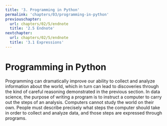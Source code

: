 ```yaml
---
title: '3. Programming in Python'
permalink: 'chapters/03/programming-in-python'
previouschapter:
  url: chapters/02/5/endnote
  title: '2.5 Endnote'
nextchapter:
  url: chapters/02/5/endnote
  title: '3.1 Expressions'
---
```

Programming in Python
=====================

Programming can dramatically improve our ability to collect and analyze information
about the world, which in turn can lead to discoveries through the kind of careful
reasoning demonstrated in the previous section. In data science, the purpose of
writing a program is to instruct a computer to carry out the steps of an analysis.
Computers cannot study the world on their own. People must describe precisely what
steps the computer should take in order to collect and analyze data, and those steps
are expressed through programs.


